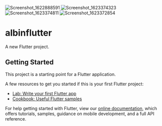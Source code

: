 

![Screenshot_1622888591](https://user-images.githubusercontent.com/83889589/120888566-32846c80-c5f9-11eb-94d3-7c126532551e.png)
![Screenshot_1623374323](https://user-images.githubusercontent.com/83889589/121616910-1e5ec600-ca64-11eb-96e3-820ba7dadef3.png)
![Screenshot_1623374811](https://user-images.githubusercontent.com/83889589/121617448-36831500-ca65-11eb-96d7-1700cd6f7d7e.png)
![Screenshot_1623372854](https://user-images.githubusercontent.com/83889589/121615739-dccd1b80-ca61-11eb-8b62-040516782937.png)


# albinflutter

A new Flutter project.

## Getting Started

This project is a starting point for a Flutter application.

A few resources to get you started if this is your first Flutter project:

- [Lab: Write your first Flutter app](https://flutter.dev/docs/get-started/codelab)
- [Cookbook: Useful Flutter samples](https://flutter.dev/docs/cookbook)

For help getting started with Flutter, view our
[online documentation](https://flutter.dev/docs), which offers tutorials,
samples, guidance on mobile development, and a full API reference.
